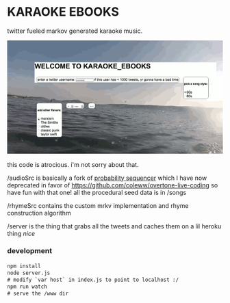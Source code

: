 # KARAOKE EBOOKS

twitter fueled markov generated karaoke music.

![](./demo.gif)

this code is atrocious. i'm not sorry about that.

/audioSrc is basically a fork of [probability sequencer](http://www.github.com/coleww/problumz) which I have now deprecated in favor of https://github.com/coleww/overtone-live-coding so have fun with that one! all the procedural seed data is in /songs

/rhymeSrc contains the custom mrkv implementation and rhyme construction algorithm

/server is the thing that grabs all the tweets and caches them on a lil heroku thing *nice*

### development

```
npm install
node server.js
# modify `var host` in index.js to point to localhost :/
npm run watch
# serve the /www dir
```
